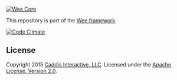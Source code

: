 [![Wee Core](https://www.weepower.com/repo/banner.jpg?v1)](https://www.weepower.com)

This repository is part of the [Wee framework](https://github.com/weepower/wee).

[![Code Climate](https://codeclimate.com/github/weepower/wee-core/badges/gpa.svg)](https://codeclimate.com/github/weepower/wee-core)

## License

Copyright 2015 [Caddis Interactive, LLC](https://www.caddis.co). Licensed under the [Apache License, Version 2.0](https://github.com/weepower/wee-core/blob/master/LICENSE).